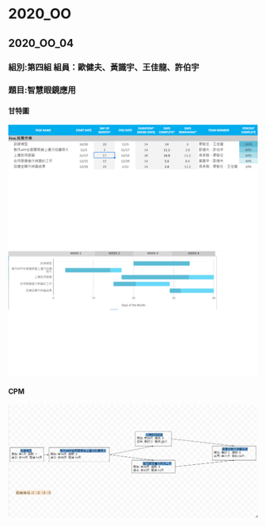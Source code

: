 # 2020_OO

## 2020_OO_04

### 組別:第四組  組員：歐健夫、黃識宇、王佳龍、許伯宇
### 題目:智慧眼鏡應用


#### 甘特圖

![甘特圖](甘特圖.png)
![](甘特圖1.png)

#### CPM
![CPM](CPM.png)
